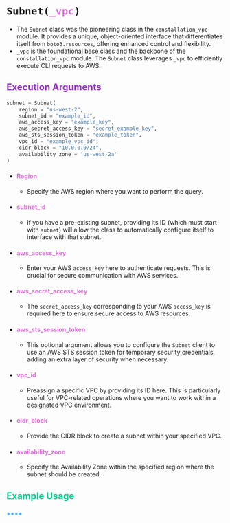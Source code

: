 # <code>Subnet(<span style="color: #DA70D6;">_vpc</span>)</code>

- The `Subnet` class was the pioneering class in the `constallation_vpc` module. It provides a unique, object-oriented interface that differentiates itself from `boto3.resources`, offering enhanced control and flexibility.
- <span style="color: #DA70D6;">[`_vpc`]("_vpc.md")</span> is the foundational base class and the backbone of the `constallation_vpc` module. The `Subnet` class leverages `_vpc` to efficiently execute CLI requests to AWS.

## <span style="color: #9932CC;">**Execution Arguments**</span>

```python
subnet = Subnet(
    region = "us-west-2",
    subnet_id = "example_id",
    aws_access_key = "example_key",
    aws_secret_access_key = "secret_example_key",
    aws_sts_session_token = "example_token",
    vpc_id = "example_vpc_id",
    cidr_block = "10.0.0.0/24",
    availability_zone = 'us-west-2a'
)
```

- #### <span style="color: #DA70D6;">**Region**</span>
  - Specify the AWS region where you want to perform the query.
  
- #### <span style="color: #DA70D6;">**subnet_id**</span>
  - If you have a pre-existing subnet, providing its ID (which must start with `subnet`) will allow the class to automatically configure itself to interface with that subnet.
  
- #### <span style="color: #DA70D6;">**aws_access_key**</span>
  - Enter your AWS `access_key` here to authenticate requests. This is crucial for secure communication with AWS services.
  
- #### <span style="color: #DA70D6;">**aws_secret_access_key**</span>
  - The `secret_access_key` corresponding to your AWS `access_key` is required here to ensure secure access to AWS resources.
  
- #### <span style="color: #DA70D6;">**aws_sts_session_token**</span>
  - This optional argument allows you to configure the `Subnet` client to use an AWS STS session token for temporary security credentials, adding an extra layer of security when necessary.
  
- #### <span style="color: #DA70D6;">**vpc_id**</span>
  - Preassign a specific VPC by providing its ID here. This is particularly useful for VPC-related operations where you want to work within a designated VPC environment.
  
- #### <span style="color: #DA70D6;">**cidr_block**</span>
  - Provide the CIDR block to create a subnet within your specified VPC.
  
- #### <span style="color: #DA70D6;">**availability_zone**</span>
  - Specify the Availability Zone within the specified region where the subnet should be created.

## <span style="color: #00d192;">**Example Usage**</span>
### <span style="color: #36a8ff;">****</span>